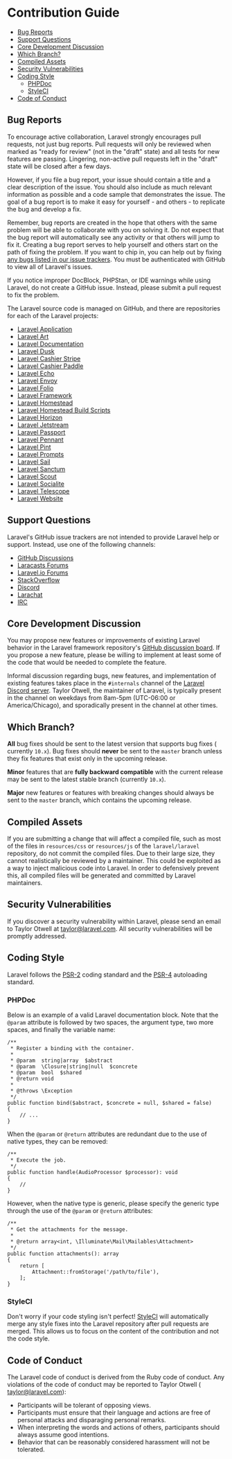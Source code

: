 # Contribution Guide

- [Bug Reports](#bug-reports)
- [Support Questions](#support-questions)
- [Core Development Discussion](#core-development-discussion)
- [Which Branch?](#which-branch)
- [Compiled Assets](#compiled-assets)
- [Security Vulnerabilities](#security-vulnerabilities)
- [Coding Style](#coding-style)
    - [PHPDoc](#phpdoc)
    - [StyleCI](#styleci)
- [Code of Conduct](#code-of-conduct)

<a name="bug-reports"></a>

## Bug Reports

To encourage active collaboration, Laravel strongly encourages pull requests,
not just bug reports. Pull requests will only be reviewed when marked as "ready
for review" (not in the "draft" state) and all tests for new features are
passing. Lingering, non-active pull requests left in the "draft" state will be
closed after a few days.

However, if you file a bug report, your issue should contain a title and a clear
description of the issue. You should also include as much relevant information
as possible and a code sample that demonstrates the issue. The goal of a bug
report is to make it easy for yourself - and others - to replicate the bug and
develop a fix.

Remember, bug reports are created in the hope that others with the same problem
will be able to collaborate with you on solving it. Do not expect that the bug
report will automatically see any activity or that others will jump to fix it.
Creating a bug report serves to help yourself and others start on the path of
fixing the problem. If you want to chip in, you can help out by
fixing [any bugs listed in our issue trackers](https://github.com/issues?q=is%3Aopen+is%3Aissue+label%3Abug+user%3Alaravel).
You must be authenticated with GitHub to view all of Laravel's issues.

If you notice improper DocBlock, PHPStan, or IDE warnings while using Laravel,
do not create a GitHub issue. Instead, please submit a pull request to fix the
problem.

The Laravel source code is managed on GitHub, and there are repositories for
each of the Laravel projects:

<div class="content-list" markdown="1">

- [Laravel Application](https://github.com/laravel/laravel)
- [Laravel Art](https://github.com/laravel/art)
- [Laravel Documentation](https://github.com/laravel/docs)
- [Laravel Dusk](https://github.com/laravel/dusk)
- [Laravel Cashier Stripe](https://github.com/laravel/cashier)
- [Laravel Cashier Paddle](https://github.com/laravel/cashier-paddle)
- [Laravel Echo](https://github.com/laravel/echo)
- [Laravel Envoy](https://github.com/laravel/envoy)
- [Laravel Folio](https://github.com/laravel/folio)
- [Laravel Framework](https://github.com/laravel/framework)
- [Laravel Homestead](https://github.com/laravel/homestead)
- [Laravel Homestead Build Scripts](https://github.com/laravel/settler)
- [Laravel Horizon](https://github.com/laravel/horizon)
- [Laravel Jetstream](https://github.com/laravel/jetstream)
- [Laravel Passport](https://github.com/laravel/passport)
- [Laravel Pennant](https://github.com/laravel/pennant)
- [Laravel Pint](https://github.com/laravel/pint)
- [Laravel Prompts](https://github.com/laravel/prompts)
- [Laravel Sail](https://github.com/laravel/sail)
- [Laravel Sanctum](https://github.com/laravel/sanctum)
- [Laravel Scout](https://github.com/laravel/scout)
- [Laravel Socialite](https://github.com/laravel/socialite)
- [Laravel Telescope](https://github.com/laravel/telescope)
- [Laravel Website](https://github.com/laravel/laravel.com-next)

</div>

<a name="support-questions"></a>

## Support Questions

Laravel's GitHub issue trackers are not intended to provide Laravel help or
support. Instead, use one of the following channels:

<div class="content-list" markdown="1">

- [GitHub Discussions](https://github.com/laravel/framework/discussions)
- [Laracasts Forums](https://laracasts.com/discuss)
- [Laravel.io Forums](https://laravel.io/forum)
- [StackOverflow](https://stackoverflow.com/questions/tagged/laravel)
- [Discord](https://discord.gg/laravel)
- [Larachat](https://larachat.co)
- [IRC](https://web.libera.chat/?nick=artisan&channels=#laravel)

</div>

<a name="core-development-discussion"></a>

## Core Development Discussion

You may propose new features or improvements of existing Laravel behavior in the
Laravel framework
repository's [GitHub discussion board](https://github.com/laravel/framework/discussions).
If you propose a new feature, please be willing to implement at least some of
the code that would be needed to complete the feature.

Informal discussion regarding bugs, new features, and implementation of existing
features takes place in the `#internals` channel of
the [Laravel Discord server](https://discord.gg/laravel). Taylor Otwell, the
maintainer of Laravel, is typically present in the channel on weekdays from
8am-5pm (UTC-06:00 or America/Chicago), and sporadically present in the channel
at other times.

<a name="which-branch"></a>

## Which Branch?

**All** bug fixes should be sent to the latest version that supports bug fixes (
currently `10.x`). Bug fixes should **never** be sent to the `master` branch
unless they fix features that exist only in the upcoming release.

**Minor** features that are **fully backward compatible** with the current
release may be sent to the latest stable branch (currently `10.x`).

**Major** new features or features with breaking changes should always be sent
to the `master` branch, which contains the upcoming release.

<a name="compiled-assets"></a>

## Compiled Assets

If you are submitting a change that will affect a compiled file, such as most of
the files in `resources/css` or `resources/js` of the `laravel/laravel`
repository, do not commit the compiled files. Due to their large size, they
cannot realistically be reviewed by a maintainer. This could be exploited as a
way to inject malicious code into Laravel. In order to defensively prevent this,
all compiled files will be generated and committed by Laravel maintainers.

<a name="security-vulnerabilities"></a>

## Security Vulnerabilities

If you discover a security vulnerability within Laravel, please send an email to
Taylor Otwell at <a href="mailto:taylor@laravel.com">taylor@laravel.com</a>. All
security vulnerabilities will be promptly addressed.

<a name="coding-style"></a>

## Coding Style

Laravel follows
the [PSR-2](https://github.com/php-fig/fig-standards/blob/master/accepted/PSR-2-coding-style-guide.md)
coding standard and
the [PSR-4](https://github.com/php-fig/fig-standards/blob/master/accepted/PSR-4-autoloader.md)
autoloading standard.

<a name="phpdoc"></a>

### PHPDoc

Below is an example of a valid Laravel documentation block. Note that
the `@param` attribute is followed by two spaces, the argument type, two more
spaces, and finally the variable name:

    /**
     * Register a binding with the container.
     *
     * @param  string|array  $abstract
     * @param  \Closure|string|null  $concrete
     * @param  bool  $shared
     * @return void
     *
     * @throws \Exception
     */
    public function bind($abstract, $concrete = null, $shared = false)
    {
        // ...
    }

When the `@param` or `@return` attributes are redundant due to the use of native
types, they can be removed:

    /**
     * Execute the job.
     */
    public function handle(AudioProcessor $processor): void
    {
        //
    }

However, when the native type is generic, please specify the generic type
through the use of the `@param` or `@return` attributes:

    /**
     * Get the attachments for the message.
     *
     * @return array<int, \Illuminate\Mail\Mailables\Attachment>
     */
    public function attachments(): array
    {
        return [
            Attachment::fromStorage('/path/to/file'),
        ];
    }

<a name="styleci"></a>

### StyleCI

Don't worry if your code styling isn't perfect! [StyleCI](https://styleci.io/)
will automatically merge any style fixes into the Laravel repository after pull
requests are merged. This allows us to focus on the content of the contribution
and not the code style.

<a name="code-of-conduct"></a>

## Code of Conduct

The Laravel code of conduct is derived from the Ruby code of conduct. Any
violations of the code of conduct may be reported to Taylor Otwell (
taylor@laravel.com):

<div class="content-list" markdown="1">

- Participants will be tolerant of opposing views.
- Participants must ensure that their language and actions are free of personal
  attacks and disparaging personal remarks.
- When interpreting the words and actions of others, participants should always
  assume good intentions.
- Behavior that can be reasonably considered harassment will not be tolerated.

</div>
